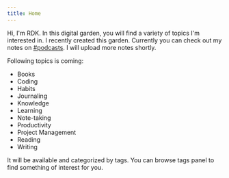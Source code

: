 ```yaml
---
title: Home
---
```


Hi, I'm RDK. In this digital garden, you will find a variety of topics I'm interested in. I recently created this garden. Currently you can check out my notes on [#podcasts](/tags/podcasts/). I will upload more notes shortly.

Following topics is coming:

* Books
* Coding
* Habits
* Journaling
* Knowledge
* Learning
* Note-taking
* Productivity
* Project Management
* Reading
* Writing

It will be available and categorized by tags. You can browse tags panel to find something of interest for you.
